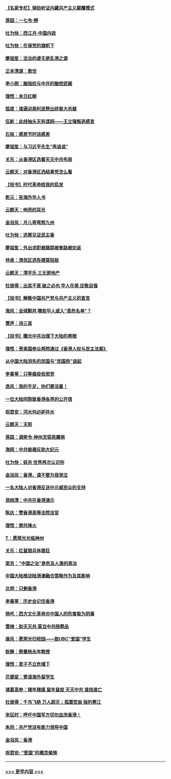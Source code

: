 #### [【名家专栏】弹劾听证内藏共产主义颠覆模式](../pages/nsc993/n11693563.md?t=12020601) 
#### [莲园：一七令‧辨](../pages/nsc993/n11692558.md?t=12020601) 
#### [吐为快：西江月·中国内政](../pages/nsc993/n11692071.md?t=12020601) 
#### [吐为快：在保党的旗帜下](../pages/nsc993/n11691188.md?t=12020601) 
#### [廖祖笙：法治的虚无是乱港之源](../pages/nsc993/n11690605.md?t=12020601) 
#### [正本清源：救世](../pages/nsc993/n11689134.md?t=12020601) 
#### [李小刚：脑指纹与中共的脑控武器](../pages/nsc993/n11688900.md?t=12020601) 
#### [理悟：末日红朝](../pages/nsc993/n11688829.md?t=12020601) 
#### [弧度：谁逼迫美利坚祭出终极大杀器](../pages/nsc993/n11688735.md?t=12020601) 
#### [伍新：此线抽头天拆谍网——王立强叛逃感言](../pages/nsc993/n11687981.md?t=12020601) 
#### [石铭：感恩节时话感恩](../pages/nsc993/n11687568.md?t=12020601) 
#### [廖祖笙：与习近平先生“再谈谈”](../pages/nsc993/n11687005.md?t=12020601) 
#### [关乐：从香港区选看天灭中共布局](../pages/nsc993/n11686647.md?t=12020601) 
#### [云鹤天：对香港区选结果党怎么看](../pages/nsc993/n11686216.md?t=12020601) 
#### [【投书】时代革命给我的启发](../pages/nsc993/n11684287.md?t=12020601) 
#### [乾元：告海外华人书](../pages/nsc993/n11684044.md?t=12020601) 
#### [云鹤天：响亮的耳光](../pages/nsc993/n11684254.md?t=12020601) 
#### [金浴凤：月儿弯弯照九州](../pages/nsc993/n11684231.md?t=12020601) 
#### [吐为快：选票见证民主香](../pages/nsc993/n11684206.md?t=12020601) 
#### [廖祖笙：外出求职被跟踪被套路被劝返](../pages/nsc993/n11683874.md?t=12020601) 
#### [林泉：港民区选告捷莫轻敌](../pages/nsc993/n11683930.md?t=12020601) 
#### [云鹤天：清平乐 三无房地产](../pages/nsc993/n11681521.md?t=12020601) 
#### [杜彼得：出其不意 破之必也 华人在美 庄敬自强](../pages/nsc993/n11679554.md?t=12020601) 
#### [【投书】解散中国共产党与共产主义的宣言](../pages/nsc993/n11679177.md?t=12020601) 
#### [海风：全球剿共 哪些华人或入“高危名单”？](../pages/nsc993/n11678617.md?t=12020601) 
#### [慧声：诗三首](../pages/nsc993/n11678848.md?t=12020601) 
#### [【投书】曝光中共治理下大陆的黑暗](../pages/nsc993/n11678674.md?t=12020601) 
#### [理悟：贺美国参众两院通过《香港人权与民主法案》](../pages/nsc993/n11678104.md?t=12020601) 
#### [从中国大陆消失的民国与“民国热”谈起](../pages/nsc993/n11678075.md?t=12020601) 
#### [李春草：只等瘟疫收邪党](../pages/nsc993/n11677308.md?t=12020601) 
#### [逸风：我的手足，你们要活着！](../pages/nsc993/n11676352.md?t=12020601) 
#### [一位大陆同胞致香港各界的公开信](../pages/nsc993/n11675761.md?t=12020601) 
#### [祝君安：河水何必妒井水](../pages/nsc993/n11675746.md?t=12020601) 
#### [云鹤天：天怒](../pages/nsc993/n11675718.md?t=12020601) 
#### [莲园：调笑令‧神州怎容恶魔祸](../pages/nsc993/n11675648.md?t=12020601) 
#### [海网：中共偷袭反助大纪元](../pages/nsc993/n11673515.md?t=12020601) 
#### [吐为快：妖共 世界再次认识你](../pages/nsc993/n11673506.md?t=12020601) 
#### [金浴凤：香港，请不要为我哭泣](../pages/nsc993/n11673248.md?t=12020601) 
#### [一名大陆人对香港反送中示威民众的支持](../pages/nsc993/n11672615.md?t=12020601) 
#### [郑纯清：中共在香港演示](../pages/nsc993/n11670539.md?t=12020601) 
#### [陈达：赞香港高等法院法官](../pages/nsc993/n11669542.md?t=12020601) 
#### [理悟：倒共烽火](../pages/nsc993/n11668844.md?t=12020601) 
#### [T：愿荣光光临神州](../pages/nsc993/n11668421.md?t=12020601) 
#### [关乐：红鼠狼兵休猖狂](../pages/nsc993/n11668378.md?t=12020601) 
#### [梁京：“中国之治”是危及人类的恶治](../pages/nsc993/n11668328.md?t=12020601) 
#### [中国大陆推动陆港澳融合策略作为及其影响](../pages/nsc993/n11668157.md?t=12020601) 
#### [北明：只剩香港](../pages/nsc993/n11668002.md?t=12020601) 
#### [李春草：历史会记住香港](../pages/nsc993/n11667927.md?t=12020601) 
#### [杨吒：西方文化革命对中国人的伤害极为阴毒](../pages/nsc993/n11664521.md?t=12020601) 
#### [雪绮：助天灭共 莫当中共陪葬品](../pages/nsc993/n11662650.md?t=12020601) 
#### [唐风：愿荣光归校园——致UBC“爱国”学生](../pages/nsc993/n11662194.md?t=12020601) 
#### [耿静：祭奠杨永年教授](../pages/nsc993/n11662514.md?t=12020601) 
#### [理悟：君子不立危墙下](../pages/nsc993/n11662172.md?t=12020601) 
#### [花婆娑：寄语海外留学生](../pages/nsc993/n11662121.md?t=12020601) 
#### [诸葛高参：猪年猪瘟 鼠年鼠疫 天灭中共 谁挡谁亡](../pages/nsc993/n11661980.md?t=12020601) 
#### [杜彼得：千鸟飞绝 万人踪灭；孤蓑笠翁 独钓寒江](../pages/nsc993/n11661170.md?t=12020601) 
#### [宋征时：呼吁中国军方切勿血洗香港！](../pages/nsc993/n11415318.md?t=12020601) 
#### [朱同：共产党没有能力领导中国](../pages/nsc993/n11660421.md?t=12020601) 
#### [金浴凤：香港](../pages/nsc993/n11660419.md?t=12020601) 
#### [祝君安: “爱国”的概念偷换](../pages/nsc993/n11659706.md?t=12020601) 

----
#### [ >>> 更早内容 <<< ](../indexes/nsc993-earlier.md)
